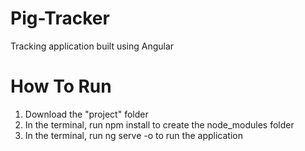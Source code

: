 # Pig-Tracker
Tracking application built using Angular

# How To Run
1. Download the "project" folder
2. In the terminal, run npm install to create the node_modules folder
3. In the terminal, run ng serve -o to run the application
